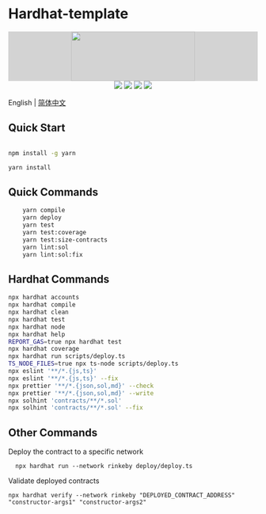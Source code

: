 # Hardhat-template

<div align=center style="background:lightgrey">
<img src="./logo.svg" width=250" height="100" />
</div>
<div align=center>
<img src="https://img.shields.io/badge/solidity-^0.8.17-blue"/>
<img src="https://img.shields.io/badge/hardhat-^2.10.2-red"/>
<img src="https://img.shields.io/badge/etherjs-v5-green"/>
<img src="https://img.shields.io/badge/@openzeppelin-^4.8.0-green"/>
</div>

English | [简体中文](./README_zh.md)

## Quick Start

```bash

npm install -g yarn

yarn install

```

## Quick Commands

```bash
    yarn compile
    yarn deploy
    yarn test
    yarn test:coverage
    yarn test:size-contracts
    yarn lint:sol
    yarn lint:sol:fix

```

## Hardhat Commands

```bash
npx hardhat accounts
npx hardhat compile
npx hardhat clean
npx hardhat test
npx hardhat node
npx hardhat help
REPORT_GAS=true npx hardhat test
npx hardhat coverage
npx hardhat run scripts/deploy.ts
TS_NODE_FILES=true npx ts-node scripts/deploy.ts
npx eslint '**/*.{js,ts}'
npx eslint '**/*.{js,ts}' --fix
npx prettier '**/*.{json,sol,md}' --check
npx prettier '**/*.{json,sol,md}' --write
npx solhint 'contracts/**/*.sol'
npx solhint 'contracts/**/*.sol' --fix

```

## Other Commands

Deploy the contract to a specific network

```shell
  npx hardhat run --network rinkeby deploy/deploy.ts
```

Validate deployed contracts

```shell
npx hardhat verify --network rinkeby "DEPLOYED_CONTRACT_ADDRESS" "constructor-args1" "constructor-args2"
```
